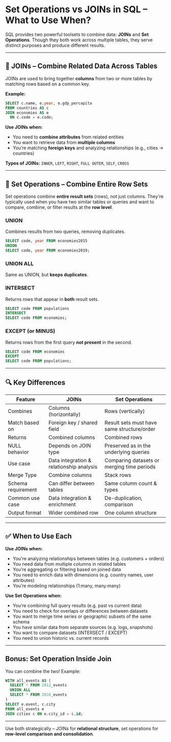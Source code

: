 # Set Operations vs JOINs in SQL – What to Use When?

SQL provides two powerful toolsets to combine data: **JOINs** and **Set Operations**.
Though they both work across multiple tables, they serve distinct purposes and produce different results.

---

## 🔄 JOINs – Combine Related Data Across Tables

JOINs are used to bring together **columns** from two or more tables by matching rows based on a common key.

**Example:**

```sql
SELECT c.name, e.year, e.gdp_percapita
FROM countries AS c
JOIN economies AS e
  ON c.code = e.code;
```

**Use JOINs when:**

* You need to **combine attributes** from related entities
* You want to retrieve data from **multiple columns**
* You’re matching **foreign keys** and analyzing relationships (e.g., cities → countries)

**Types of JOINs:** `INNER`, `LEFT`, `RIGHT`, `FULL OUTER`, `SELF`, `CROSS`

---

## 🧮 Set Operations – Combine Entire Row Sets

Set operations combine **entire result sets** (rows), not just columns. They're typically used when you have two similar tables or queries and want to compare, combine, or filter results at the **row level**.

### UNION

Combines results from two queries, removing duplicates.

```sql
SELECT code, year FROM economies2015
UNION
SELECT code, year FROM economies2019;
```

### UNION ALL

Same as UNION, but **keeps duplicates**.

### INTERSECT

Returns rows that appear in **both** result sets.

```sql
SELECT code FROM populations
INTERSECT
SELECT code FROM economies;
```

### EXCEPT (or MINUS)

Returns rows from the first query **not present** in the second.

```sql
SELECT code FROM economies
EXCEPT
SELECT code FROM populations;
```

---

## 🔍 Key Differences

| Feature            | JOINs                                    | Set Operations                             |
| ------------------ | ---------------------------------------- | ------------------------------------------ |
| Combines           | Columns (horizontally)                   | Rows (vertically)                          |
| Match based on     | Foreign key / shared field               | Result sets must have same structure/order |
| Returns            | Combined columns                         | Combined rows                              |
| NULL behavior      | Depends on JOIN type                     | Preserved as in the underlying queries     |
| Use case           | Data integration & relationship analysis | Comparing datasets or merging time periods |
| Merge Type         | Combine columns                          | Stack rows                                 |
| Schema requirement | Can differ between tables                | Same column count & types                  | 
| Common use case    | Data integration & enrichment            | De-duplication, comparison                 |
| Output format      | Wider combined row                       | One column structure                       |

---

## ✅ When to Use Each

**Use JOINs when:**

* You're analyzing relationships between tables (e.g. customers + orders)
* You need data from multiple columns in related tables
* You’re aggregating or filtering based on joined data
* You need to enrich data with dimensions (e.g. country names, user attributes)
* You’re modeling relationships (1\:many, many\:many)

**Use Set Operations when:**

* You’re combining full query results (e.g. past vs current data)
* You need to check for overlaps or differences between datasets
* You want to merge time series or geographic subsets of the same schema
* You have similar data from separate sources (e.g. logs, snapshots)
* You want to compare datasets (INTERSECT / EXCEPT)
* You need to union historic vs. current records

---

## Bonus: Set Operation Inside Join

You can combine the two! Example:

```sql
WITH all_events AS (
  SELECT * FROM 2012_events
  UNION ALL
  SELECT * FROM 2016_events
)
SELECT e.event, c.city
FROM all_events e
JOIN cities c ON e.city_id = c.id;
```

---

Use both strategically – JOINs for **relational structure**, set operations for **row-level comparison and consolidation**.
